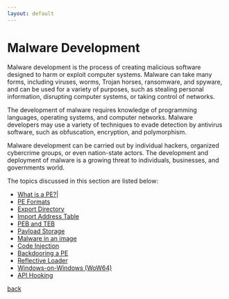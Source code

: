 ```yaml
---
layout: default
---
```


# Malware Development

Malware development is the process of creating malicious software designed to harm or exploit computer systems. Malware can take many forms, including viruses, worms, Trojan horses, ransomware, and spyware, and can be used for a variety of purposes, such as stealing personal information, disrupting computer systems, or taking control of networks.

The development of malware requires knowledge of programming languages, operating systems, and computer networks. Malware developers may use a variety of techniques to evade detection by antivirus software, such as obfuscation, encryption, and polymorphism.

Malware development can be carried out by individual hackers, organized cybercrime groups, or even nation-state actors. The development and deployment of malware is a growing threat to individuals, businesses, and governments world.

The topics discussed in this section are listed below:

- [What is a PE?](/docs/malware/pe.html)|
- [PE Formats](/docs/malware/pe-formats.html)  
- [Export Directory](/docs/malware/exportdir.html)     
- [Import Address Table](/docs/malware/importdir.html)
- [PEB and TEB](/docs/malware/tebpeb.html)      
- [Payload Storage](/docs/malware/payloadstorage.html)  
- [Malware in an image](/docs/malware/malware-imagecon.html)
- [Code Injection](/docs/malware/codeinjection.html)
- [Backdooring a PE](/docs/malware/backdooringPE.html)
- [Reflective Loader](/docs/malware/refloader.html)
- [Windows-on-Windows (WoW64)](/docs/malware/wow.html) 
- [API Hooking](/docs/malware/APIHooking.html) 

[back](/index.html)
